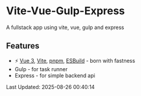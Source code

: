 # Vite-Vue-Gulp-Express

A fullstack app using vite, vue, gulp and express

## Features

- ⚡️ [Vue 3](https://github.com/vuejs/core), [Vite](https://github.com/vitejs/vite), [pnpm](https://pnpm.io/), [ESBuild](https://github.com/evanw/esbuild) - born with fastness
- Gulp - for task runner
- Express - for simple backend api

Last Updated: 2025-08-26 00:40:14
